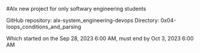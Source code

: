 #Alx new project for only softwary engineering students

GitHub repository: alx-system_engineering-devops
Directory: 0x04-loops_conditions_and_parsing

Which started on the  Sep 28, 2023 6:00 AM, must end by Oct 3, 2023 6:00 AM
